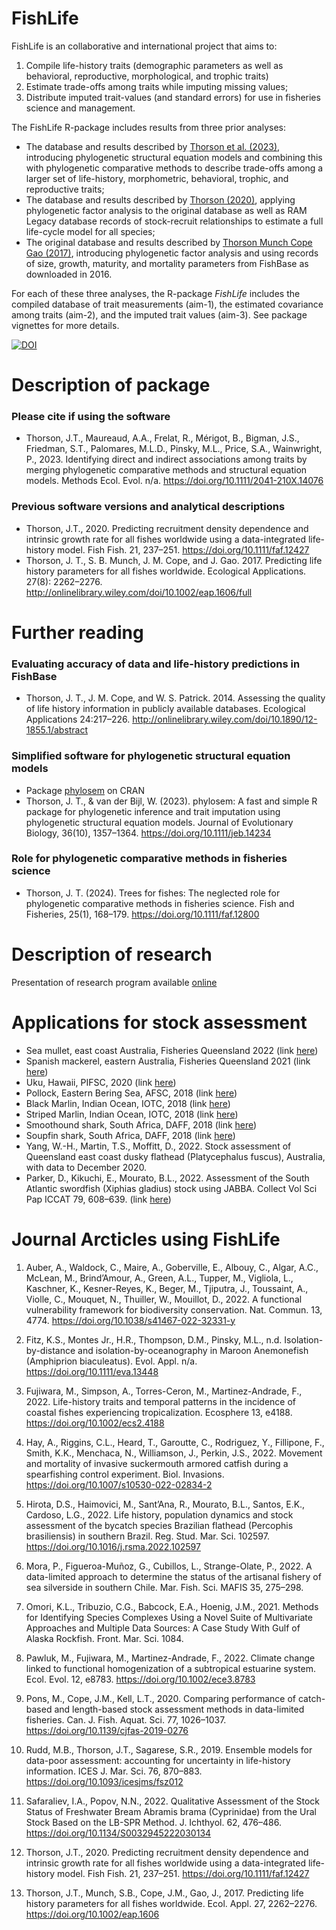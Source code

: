 # FishLife
FishLife is an collaborative and international project that aims to:

1. Compile life-history traits (demographic parameters as well as behavioral, reproductive, morphological, and trophic traits)
2. Estimate trade-offs among traits while imputing missing values;
3. Distribute imputed trait-values (and standard errors) for use in fisheries science and management.

The FishLife R-package includes results from three prior analyses:

* The database and results described by [Thorson et al. (2023)](https://doi.org/10.1111/2041-210X.14076), introducing phylogenetic structural equation models and combining this with phylogenetic comparative methods to describe trade-offs among a larger set of life-history, morphometric, behavioral, trophic, and reproductive traits;
* The database and results described by [Thorson (2020)](https://doi.org/10.1111/faf.12427), applying phylogenetic factor analysis to the original database as well as RAM Legacy database records of stock-recruit relationships to estimate a full life-cycle model for all species;
* The original database and results described by [Thorson Munch Cope Gao (2017)](https://doi.org/10.1002/eap.1606), introducing phylogenetic factor analysis and using records of size, growth, maturity, and mortality parameters from FishBase as downloaded in 2016.

For each of these three analyses, the R-package _FishLife_ includes the compiled database of trait measurements (aim-1), the estimated covariance among traits (aim-2), and the imputed trait values (aim-3).  See package vignettes for more details.

[![DOI](https://zenodo.org/badge/DOI/10.5281/zenodo.7590994.svg)](https://doi.org/10.5281/zenodo.7590994)


Description of package
=============
### Please cite if using the software
* Thorson, J.T., Maureaud, A.A., Frelat, R., Mérigot, B., Bigman, J.S., Friedman, S.T., Palomares, M.L.D., Pinsky, M.L., Price, S.A., Wainwright, P., 2023. Identifying direct and indirect associations among traits by merging phylogenetic comparative methods and structural equation models. Methods Ecol. Evol. n/a. https://doi.org/10.1111/2041-210X.14076

### Previous software versions and analytical descriptions
* Thorson, J.T., 2020. Predicting recruitment density dependence and intrinsic growth rate for all fishes worldwide using a data-integrated life-history model. Fish Fish. 21, 237–251. https://doi.org/10.1111/faf.12427 
* Thorson, J. T., S. B. Munch, J. M. Cope, and J. Gao. 2017. Predicting life history parameters for all fishes worldwide. Ecological Applications. 27(8): 2262–2276. http://onlinelibrary.wiley.com/doi/10.1002/eap.1606/full

Further reading
=============
### Evaluating accuracy of data and life-history predictions in FishBase
* Thorson, J. T., J. M. Cope, and W. S. Patrick. 2014. Assessing the quality of life history information in publicly available databases. Ecological Applications 24:217–226. http://onlinelibrary.wiley.com/doi/10.1890/12-1855.1/abstract

### Simplified software for phylogenetic structural equation models
* Package [phylosem](https://james-thorson-noaa.github.io/phylosem/index.html) on CRAN
* Thorson, J. T., & van der Bijl, W. (2023). phylosem: A fast and simple R package for phylogenetic inference and trait imputation using phylogenetic structural equation models. Journal of Evolutionary Biology, 36(10), 1357–1364. https://doi.org/10.1111/jeb.14234

### Role for phylogenetic comparative methods in fisheries science
* Thorson, J. T. (2024). Trees for fishes: The neglected role for phylogenetic comparative methods in fisheries science. Fish and Fisheries, 25(1), 168–179. https://doi.org/10.1111/faf.12800


Description of research
=============
Presentation of research program available [online](https://www.youtube.com/watch?v=efVXe0J80oU&feature=youtu.be)

Applications for stock assessment
=============

* Sea mullet, east coast Australia, Fisheries Queensland 2022 (link [here](https://era.daf.qld.gov.au/id/eprint/8600/1/sea_mullet_rtex_2022.pdf))
* Spanish mackerel, eastern Australia, Fisheries Queensland 2021 (link [here](http://era.daf.qld.gov.au/id/eprint/8226/25/Spanish%20mackerel%20EC%20stock%20assessment%20report%202021.pdf))
* Uku, Hawaii, PIFSC, 2020 (link [here](https://www.researchgate.net/profile/Marc_Nadon/publication/341385433_Stock_assessment_of_uku_Aprion_virescens_in_Hawaii_2020/links/5ebd99bf92851c11a867bf18/Stock-assessment-of-uku-Aprion-virescens-in-Hawaii-2020.pdf))
* Pollock, Eastern Bering Sea, AFSC, 2018 (link [here](https://archive.fisheries.noaa.gov/afsc/REFM/docs/2018/BSAI/2018EBSpollock.pdf))
* Black Marlin, Indian Ocean, IOTC, 2018 (link [here](https://www.iotc.org/sites/default/files/documents/2018/09/IOTC-2018-WPB16-15_-_BLM_JABBA_Final.pdf))
* Striped Marlin, Indian Ocean, IOTC, 2018 (link [here](https://www.iotc.org/sites/default/files/documents/2018/09/IOTC-2018-WPB16-16_-_MLS_JABBA_Final.pdf))
* Smoothound shark, South Africa, DAFF, 2018 (link [here](https://www.researchgate.net/publication/338491221_Assessment_of_smoothhound_shark_Mustelus_mustelus_in_South_Africa))
* Soupfin shark, South Africa, DAFF, 2018 (link [here](https://www.researchgate.net/publication/338491033_First_comprehensive_assessment_of_soupfin_shark_Galeorhinus_galeus_in_South_Africa))
 * Yang, W.-H., Martin, T.S., Moffitt, D., 2022. Stock assessment of Queensland east coast dusky flathead (Platycephalus fuscus), Australia, with data to December 2020.
 * Parker, D., Kikuchi, E., Mourato, B.L., 2022. Assessment of the South Atlantic swordfish (Xiphias gladius) stock using JABBA. Collect Vol Sci Pap ICCAT 79, 608–639. (link [here](https://www.researchgate.net/profile/Bruno-Mourato/publication/365748009_ASSESSMENT_OF_THE_SOUTH_ATLANTIC_SWORDFISH_XIPHIAS_GLADIUS_STOCK_USING_JABBA/links/638142f1c2cb154d29293a78/ASSESSMENT-OF-THE-SOUTH-ATLANTIC-SWORDFISH-XIPHIAS-GLADIUS-STOCK-USING-JABBA.pdf))

Journal Arcticles using FishLife
=============
1.	Auber, A., Waldock, C., Maire, A., Goberville, E., Albouy, C., Algar, A.C., McLean, M., Brind’Amour, A., Green, A.L., Tupper, M., Vigliola, L., Kaschner, K., Kesner-Reyes, K., Beger, M., Tjiputra, J., Toussaint, A., Violle, C., Mouquet, N., Thuiller, W., Mouillot, D., 2022. A functional vulnerability framework for biodiversity conservation. Nat. Commun. 13, 4774. https://doi.org/10.1038/s41467-022-32331-y

2.	Fitz, K.S., Montes Jr., H.R., Thompson, D.M., Pinsky, M.L., n.d. Isolation-by-distance and isolation-by-oceanography in Maroon Anemonefish (Amphiprion biaculeatus). Evol. Appl. n/a. https://doi.org/10.1111/eva.13448

3.	Fujiwara, M., Simpson, A., Torres-Ceron, M., Martinez-Andrade, F., 2022. Life-history traits and temporal patterns in the incidence of coastal fishes experiencing tropicalization. Ecosphere 13, e4188. https://doi.org/10.1002/ecs2.4188

4.	Hay, A., Riggins, C.L., Heard, T., Garoutte, C., Rodriguez, Y., Fillipone, F., Smith, K.K., Menchaca, N., Williamson, J., Perkin, J.S., 2022. Movement and mortality of invasive suckermouth armored catfish during a spearfishing control experiment. Biol. Invasions. https://doi.org/10.1007/s10530-022-02834-2

5.	Hirota, D.S., Haimovici, M., Sant’Ana, R., Mourato, B.L., Santos, E.K., Cardoso, L.G., 2022. Life history, population dynamics and stock assessment of the bycatch species Brazilian flathead (Percophis brasiliensis) in southern Brazil. Reg. Stud. Mar. Sci. 102597. https://doi.org/10.1016/j.rsma.2022.102597

6.	Mora, P., Figueroa-Muñoz, G., Cubillos, L., Strange-Olate, P., 2022. A data-limited approach to determine the status of the artisanal fishery of sea silverside in southern Chile. Mar. Fish. Sci. MAFIS 35, 275–298.

7.	Omori, K.L., Tribuzio, C.G., Babcock, E.A., Hoenig, J.M., 2021. Methods for Identifying Species Complexes Using a Novel Suite of Multivariate Approaches and Multiple Data Sources: A Case Study With Gulf of Alaska Rockfish. Front. Mar. Sci. 1084.

8.	Pawluk, M., Fujiwara, M., Martinez-Andrade, F., 2022. Climate change linked to functional homogenization of a subtropical estuarine system. Ecol. Evol. 12, e8783. https://doi.org/10.1002/ece3.8783

9.	Pons, M., Cope, J.M., Kell, L.T., 2020. Comparing performance of catch-based and length-based stock assessment methods in data-limited fisheries. Can. J. Fish. Aquat. Sci. 77, 1026–1037. https://doi.org/10.1139/cjfas-2019-0276

10.	Rudd, M.B., Thorson, J.T., Sagarese, S.R., 2019. Ensemble models for data-poor assessment: accounting for uncertainty in life-history information. ICES J. Mar. Sci. 76, 870–883. https://doi.org/10.1093/icesjms/fsz012

11.	Safaraliev, I.A., Popov, N.N., 2022. Qualitative Assessment of the Stock Status of Freshwater Bream Abramis brama (Cyprinidae) from the Ural Stock Based on the LB-SPR Method. J. Ichthyol. 62, 476–486. https://doi.org/10.1134/S0032945222030134

12.	Thorson, J.T., 2020. Predicting recruitment density dependence and intrinsic growth rate for all fishes worldwide using a data-integrated life-history model. Fish Fish. 21, 237–251. https://doi.org/10.1111/faf.12427

13.	Thorson, J.T., Munch, S.B., Cope, J.M., Gao, J., 2017. Predicting life history parameters for all fishes worldwide. Ecol. Appl. 27, 2262–2276. https://doi.org/10.1002/eap.1606



